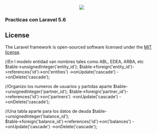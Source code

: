 <p align="center"><img src="https://laravel.com/assets/img/components/logo-laravel.svg"></p>


<h3>Practicas con Laravel 5.6</h3>


## License

The Laravel framework is open-sourced software licensed under the [MIT license](https://opensource.org/licenses/MIT).

//En l modelo entidad van nombres tales como ABL, EDEA, ARBA, etc
            $table->unsignedInteger('entity_id');
        $table->foreign('entity_id')->references('id')->on('entities')
                ->onUpdate('cascade')
                ->onDelete('cascade');

//Organizo los numeros de usuarios y partidas aparte
            $table->unsignedInteger('partner_id');
        $table->foreign('partner_id')->references('id')->on('partners')
                ->onUpdate('cascade')
                ->onDelete('cascade');

//Una tabla aparte para los datos de deuda
            $table->unsignedInteger('balance_id');            
        $table->foreign('balance_id')->references('id')->on('balances')
                ->onUpdate('cascade')
                ->onDelete('cascade');
